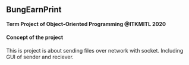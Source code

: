 ## BungEarnPrint
**Term Project of Object-Oriented Programming @ITKMITL 2020**

#### Concept of the project
This is project is about sending files over network with socket. Including GUI of sender and reciever.
